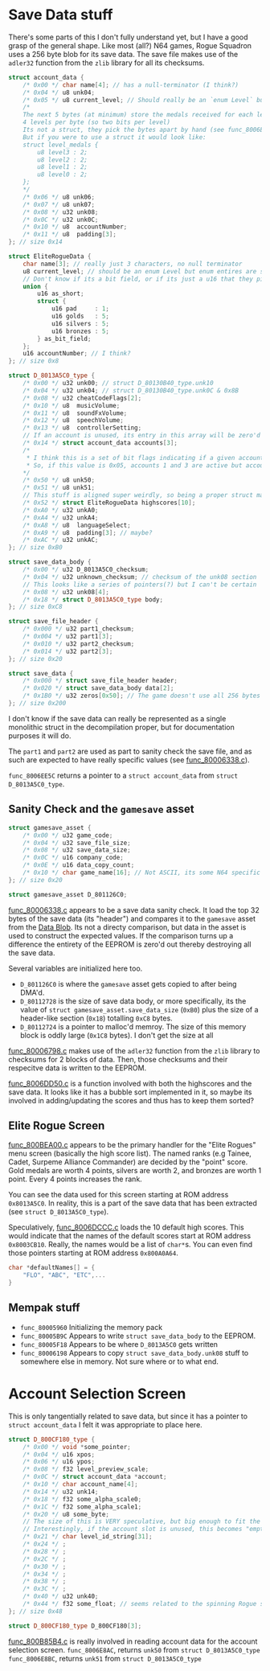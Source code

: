 # Save Data stuff

There's some parts of this I don't fully understand yet, but I have a good grasp of the general shape.
Like most (all?) N64 games, Rogue Squadron uses a 256 byte blob for its save data.
The save file makes use of the `adler32` function from the `zlib` library for all its checksums.

```cpp
struct account_data {
    /* 0x00 */ char name[4]; // has a null-terminator (I think?)
    /* 0x04 */ u8 unk04;
    /* 0x05 */ u8 current_level; // Should really be an `enum Level` but enumerations are sized too large
    /*
    The next 5 bytes (at minimum) store the medals received for each level
    4 levels per byte (so two bits per level)
    Its not a struct, they pick the bytes apart by hand (see func_8006EB48)
    But if you were to use a struct it would look like:
    struct level_medals {
        u8 level3 : 2;
        u8 level2 : 2;
        u8 level1 : 2;
        u8 level0 : 2;
    };
    */
    /* 0x06 */ u8 unk06;
    /* 0x07 */ u8 unk07;
    /* 0x08 */ u32 unk08;
    /* 0x0C */ u32 unk0C;
    /* 0x10 */ u8  accountNumber;
    /* 0x11 */ u8  padding[3];
}; // size 0x14

struct EliteRogueData {
    char name[3]; // really just 3 characters, no null terminator
    u8 current_level; // should be an enum Level but enum entires are sized too big
    // Don't know if its a bit field, or if its just a u16 that they pick apart by hand
    union {
        u16 as_short;
        struct {
            u16 pad     : 1;
            u16 golds   : 5;
            u16 silvers : 5;
            u16 bronzes : 5;
        } as_bit_field;
    };
    u16 accountNumber; // I think?
}; // size 0x8

struct D_8013A5C0_type {
    /* 0x00 */ u32 unk00; // struct D_80130B40_type.unk10
    /* 0x04 */ u32 unk04; // struct D_80130B40_type.unk0C & 0x8B
    /* 0x08 */ u32 cheatCodeFlags[2];
    /* 0x10 */ u8  musicVolume;
    /* 0x11 */ u8  soundFxVolume;
    /* 0x12 */ u8  speechVolume;
    /* 0x13 */ u8  controllerSetting;
    // If an account is unused, its entry in this array will be zero'd out
    /* 0x14 */ struct account_data accounts[3];
    /*
     * I think this is a set of bit flags indicating if a given account slot has an active account
     * So, if this value is 0x05, accounts 1 and 3 are active but account 2 is inactive
    */
    /* 0x50 */ u8 unk50;
    /* 0x51 */ u8 unk51;
    // This stuff is aligned super weirdly, so being a proper struct may not work, only time will tell
    /* 0x52 */ struct EliteRogueData highscores[10];
    /* 0xA0 */ u32 unkA0;
    /* 0xA4 */ u32 unkA4;
    /* 0xA8 */ u8  languageSelect;
    /* 0xA9 */ u8  padding[3]; // maybe?
    /* 0xAC */ u32 unkAC;
}; // size 0xB0

struct save_data_body {
    /* 0x00 */ u32 D_8013A5C0_checksum;
    /* 0x04 */ u32 unknown_checksum; // checksum of the unk08 section
    // This looks like a series of pointers(?) but I can't be certain
    /* 0x08 */ u32 unk08[4];
    /* 0x18 */ struct D_8013A5C0_type body;
}; // size 0xC8

struct save_file_header {
    /* 0x000 */ u32 part1_checksum;
    /* 0x004 */ u32 part1[3];
    /* 0x010 */ u32 part2_checksum;
    /* 0x014 */ u32 part2[3];
}; // size 0x20

struct save_data {
    /* 0x000 */ struct save_file_header header;
    /* 0x020 */ struct save_data_body data[2];
    /* 0x1B0 */ u32 zeros[0x50]; // The game doesn't use all 256 bytes of the EEPROM, so there's a bunch of unused space at the bottom
}; // size 0x200
```

I don't know if the save data can really be represented as a single monolithic struct in the decompilation proper, but for documentation purposes it will do.

The `part1` and `part2` are used as part to sanity check the save file, and as such are expected to have really specific values (see [func_80006338.c](/docs/save_data/func_80006338.c)).

`func_8006EE5C` returns a pointer to a `struct account_data` from `struct D_8013A5C0_type`.

## Sanity Check and the `gamesave` asset

```cpp
struct gamesave_asset {
    /* 0x00 */ u32 game_code;
    /* 0x04 */ u32 save_file_size;
    /* 0x08 */ u32 save_data_size;
    /* 0x0C */ u16 company_code;
    /* 0x0E */ u16 data_copy_count;
    /* 0x10 */ char game_name[16]; // Not ASCII, its some N64 specific encoding. Translated its "RS64"
}; // size 0x20

struct gamesave_asset D_801126C0;
```

[func_80006338.c](/docs/save_data/func_80006338.c) appears to be a save data sanity check.
It load the top 32 bytes of the save data (its "header") and compares it to the `gamesave` asset from the [Data Blob](/docs/data_blob/data_blob.md).
Its not a directy comparison, but data in the asset is used to construct the expected values.
If the comparison turns up a difference the entirety of the EEPROM is zero'd out thereby destroying all the save data.

Several variables are initialized here too.

- `D_801126C0` is where the `gamesave` asset gets copied to after being DMA'd.
- `D_80112728` is the size of save data body, or more specifically, its the value of `struct gamesave_asset.save_data_size` (`0xB0`) plus the size of a header-like section (`0x18`) totalling `0xC8` bytes.
- `D_80112724` is a pointer to malloc'd memroy. The size of this memory block is oddly large (`0x1C8` bytes).
I don't get the size at all

[func_80006798.c](/docs/save_data/func_80006798.c) makes use of the `adler32` function from the `zlib` library to checksums for 2 blocks of data.
Then, those checksums and their respecitve data is written to the EEPROM.

[func_8006DD50.c](/docs/save_data/func_8006DD50.c) is a function involved with both the highscores and the save data.
It looks like it has a bubble sort implemented in it, so maybe its involved in adding/updating the scores and thus has to keep them sorted?

## Elite Rogue Screen

[func_800BEA00.c](/docs/save_data/func_800BEA00.c) appears to be the primary handler for the "Elite Rogues" menu screen (basically the high score list).
The named ranks (e.g Tainee, Cadet, Surpeme Alliance Commander) are decided by the "point" score.
Gold medals are worth 4 points, silvers are worth 2, and bronzes are worth 1 point.
Every 4 points increases the rank.

You can see the data used for this screen starting at ROM address `0x8013A5C0`.
In reality, this is a part of the save data that has been extracted (see `struct D_8013A5C0_type`).

Speculatively, [func_8006DCCC.c](/docs/save_data/func_8006DCCC.c) loads the 10 default high scores.
This would indicate that the names of the default scores start at ROM address `0x8003CB10`.
Really, the names would be a list of `char*`s.
You can even find those pointers starting at ROM address `0x800A0A64`.

```cpp
char *defaultNames[] = {
    "FLO", "ABC", "ETC",...
}
```

## Mempak stuff

- `func_80005960` Initializing the memory pack
- `func_80005B9C` Appears to write `struct save_data_body` to the EEPROM.
- `func_80005F18` Appears to be where `D_8013A5C0` gets written
- `func_80006198` Appears to copy `struct save_data_body.unk08` stuff to somewhere else in memory.
Not sure where or to what end.

# Account Selection Screen

This is only tangentially related to save data, but since it has a pointer to `struct account_data` I felt it was appropriate to place here.

```cpp
struct D_800CF180_type {
    /* 0x00 */ void *some_pointer;
    /* 0x04 */ u16 xpos;
    /* 0x06 */ u16 ypos;
    /* 0x08 */ f32 level_preview_scale;
    /* 0x0C */ struct account_data *account;
    /* 0x10 */ char account_name[4];
    /* 0x14 */ u32 unk14;
    /* 0x18 */ f32 some_alpha_scale0;
    /* 0x1C */ f32 some_alpha_scale1;
    /* 0x20 */ u8 some_byte;
    // The size of this is VERY speculative, but big enough to fit the string "level#" where '#' can be a 2 digit number
    // Interestingly, if the account slot is unused, this becomes "empty"
    /* 0x21 */ char level_id_string[31];
    /* 0x24 */ ;
    /* 0x28 */ ;
    /* 0x2C */ ;
    /* 0x30 */ ;
    /* 0x34 */ ;
    /* 0x38 */ ;
    /* 0x3C */ ;
    /* 0x40 */ u32 unk40;
    /* 0x44 */ f32 some_float; // seems related to the spinning Rogue symbol shown for unused accounts
}; // size 0x48

struct D_800CF180_type D_800CF180[3];
```

[func_800B85B4.c](/docs/save_data/func_800B85B4.c) is really involved in reading account data for the account selection screen.
`func_8006E8AC`, returns `unk50` from `struct D_8013A5C0_type`
`func_8006E8BC`, returns `unk51` from `struct D_8013A5C0_type`
